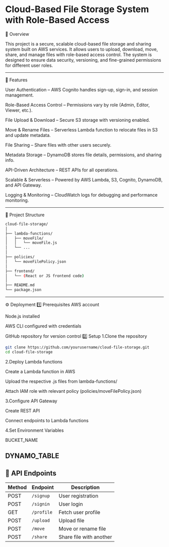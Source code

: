 # Cloud-Based File Storage System with Role-Based Access

📌 Overview

This project is a secure, scalable cloud-based file storage and sharing system built on AWS services.
It allows users to upload, download, move, share, and manage files with role-based access control.
The system is designed to ensure data security, versioning, and fine-grained permissions for different user roles.

---
🚀 Features

User Authentication – AWS Cognito handles sign-up, sign-in, and session management.

Role-Based Access Control – Permissions vary by role (Admin, Editor, Viewer, etc.).

File Upload & Download – Secure S3 storage with versioning enabled.

Move & Rename Files – Serverless Lambda function to relocate files in S3 and update metadata.

File Sharing – Share files with other users securely.

Metadata Storage – DynamoDB stores file details, permissions, and sharing info.

API-Driven Architecture – REST APIs for all operations.

Scalable & Serverless – Powered by AWS Lambda, S3, Cognito, DynamoDB, and API Gateway.

Logging & Monitoring – CloudWatch logs for debugging and performance monitoring.

---
📂 Project Structure
```bash
cloud-file-storage/
│
├── lambda-functions/
│   ├── moveFile/
│   │   └── moveFile.js
│   └── ...
│
├── policies/
│   └── moveFilePolicy.json
│
├── frontend/
│   └── (React or JS frontend code)
│
├── README.md
└── package.json
```
---

⚙️ Deployment
1️⃣ Prerequisites
AWS account

Node.js installed

AWS CLI configured with credentials

GitHub repository for version control
2️⃣ Setup
1.Clone the repository
```bash
git clone https://github.com/yourusername/cloud-file-storage.git
cd cloud-file-storage
```
2.Deploy Lambda functions

Create a Lambda function in AWS

Upload the respective .js files from lambda-functions/

Attach IAM role with relevant policy (policies/moveFilePolicy.json)

3.Configure API Gateway

Create REST API

Connect endpoints to Lambda functions

4.Set Environment Variables

BUCKET_NAME

DYNAMO_TABLE
---
## 📌 API Endpoints  

| Method | Endpoint    | Description                  |
|--------|------------|------------------------------|
| POST   | `/signup`  | User registration            |
| POST   | `/signin`  | User login                   |
| GET    | `/profile` | Fetch user profile           |
| POST   | `/upload`  | Upload file                  |
| POST   | `/move`    | Move or rename file          |
| POST   | `/share`   | Share file with another



